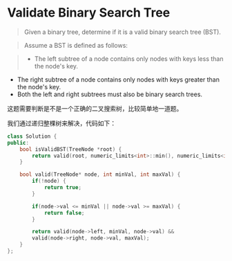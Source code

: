 # Validate Binary Search Tree

> Given a binary tree, determine if it is a valid binary search tree (BST).

> Assume a BST is defined as follows:

> + The left subtree of a node contains only nodes with keys less than the node's key.
+ The right subtree of a node contains only nodes with keys greater than the node's key.
+ Both the left and right subtrees must also be binary search trees.

这题需要判断是不是一个正确的二叉搜索树，比较简单地一道题。

我们通过递归整棵树来解决，代码如下：

```c++
class Solution {
public:
    bool isValidBST(TreeNode *root) {
        return valid(root, numeric_limits<int>::min(), numeric_limits<int>::max());
    }

    bool valid(TreeNode* node, int minVal, int maxVal) {
        if(!node) {
            return true;
        }

        if(node->val <= minVal || node->val >= maxVal) {
            return false;
        }

        return valid(node->left, minVal, node->val) &&
        valid(node->right, node->val, maxVal);
    }
};
```
